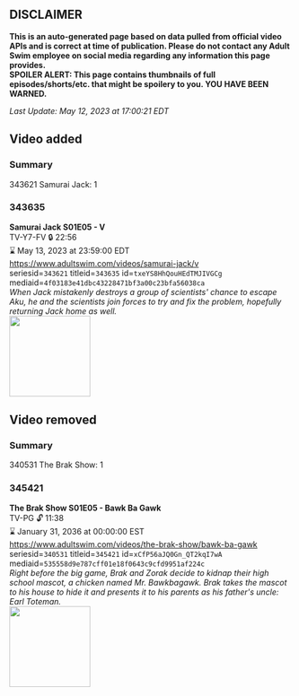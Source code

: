 ## DISCLAIMER
**This is an auto-generated page based on data pulled from official video APIs and is correct at time of publication. Please do not contact any Adult Swim employee on social media regarding any information this page provides.**  
**SPOILER ALERT: This page contains thumbnails of full episodes/shorts/etc. that might be spoilery to you. YOU HAVE BEEN WARNED.**  

_Last Update: May 12, 2023 at 17:00:21 EDT_
## Video added
### Summary
343621 Samurai Jack: 1  
### 343635
**Samurai Jack S01E05 - V**  
TV-Y7-FV 🔒 22:56  
⌛ May 13, 2023 at 23:59:00 EDT  
https://www.adultswim.com/videos/samurai-jack/v  
seriesid=`343621` titleid=`343635` id=`txeYS8HhQouHEdTMJIVGCg` mediaid=`4f03183e41dbc43228471bf3a00c23bfa56038ca`  
_When Jack mistakenly destroys a group of scientists' chance to escape Aku, he and the scientists join forces to try and fix the problem, hopefully returning Jack home as well._  
<a href="https://media.cdn.adultswim.com/uploads/20200406/thumbnails/2_20461329507-samjack_005.jpg"><img src="https://media.cdn.adultswim.com/uploads/20200406/thumbnails/2_20461329507-samjack_005.jpg" height="144px" /></a>
## Video removed
### Summary
340531 The Brak Show: 1  
### 345421
**The Brak Show S01E05 - Bawk Ba Gawk**  
TV-PG 🔓 11:38  
⌛ January 31, 2036 at 00:00:00 EST  
https://www.adultswim.com/videos/the-brak-show/bawk-ba-gawk  
seriesid=`340531` titleid=`345421` id=`xCfP56aJQ0Gn_QT2kqI7wA` mediaid=`535558d9e787cff01e18f0643c9cfd9951af224c`  
_Right before the big game, Brak and Zorak decide to kidnap their high school mascot, a chicken named Mr. Bawkbagawk. Brak takes the mascot to his house to hide it and presents it to his parents as his father's uncle: Earl Toteman._  
<a href="https://media.cdn.adultswim.com/uploads/20200302/thumbnails/2_20321424356-brak_2105.jpg"><img src="https://media.cdn.adultswim.com/uploads/20200302/thumbnails/2_20321424356-brak_2105.jpg" height="144px" /></a>
